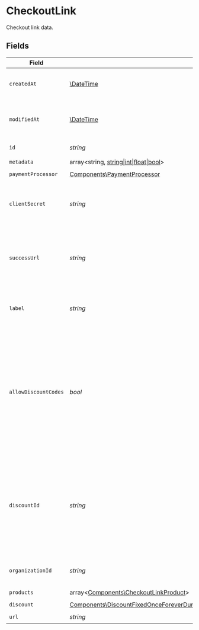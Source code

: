 # CheckoutLink

Checkout link data.


## Fields

| Field                                                                                                                                                                                                                                              | Type                                                                                                                                                                                                                                               | Required                                                                                                                                                                                                                                           | Description                                                                                                                                                                                                                                        | Example                                                                                                                                                                                                                                            |
| -------------------------------------------------------------------------------------------------------------------------------------------------------------------------------------------------------------------------------------------------- | -------------------------------------------------------------------------------------------------------------------------------------------------------------------------------------------------------------------------------------------------- | -------------------------------------------------------------------------------------------------------------------------------------------------------------------------------------------------------------------------------------------------- | -------------------------------------------------------------------------------------------------------------------------------------------------------------------------------------------------------------------------------------------------- | -------------------------------------------------------------------------------------------------------------------------------------------------------------------------------------------------------------------------------------------------- |
| `createdAt`                                                                                                                                                                                                                                        | [\DateTime](https://www.php.net/manual/en/class.datetime.php)                                                                                                                                                                                      | :heavy_check_mark:                                                                                                                                                                                                                                 | Creation timestamp of the object.                                                                                                                                                                                                                  |                                                                                                                                                                                                                                                    |
| `modifiedAt`                                                                                                                                                                                                                                       | [\DateTime](https://www.php.net/manual/en/class.datetime.php)                                                                                                                                                                                      | :heavy_check_mark:                                                                                                                                                                                                                                 | Last modification timestamp of the object.                                                                                                                                                                                                         |                                                                                                                                                                                                                                                    |
| `id`                                                                                                                                                                                                                                               | *string*                                                                                                                                                                                                                                           | :heavy_check_mark:                                                                                                                                                                                                                                 | The ID of the object.                                                                                                                                                                                                                              |                                                                                                                                                                                                                                                    |
| `metadata`                                                                                                                                                                                                                                         | array<string, [string\|int\|float\|bool](../../Models/Components/CheckoutLinkMetadata.md)>                                                                                                                                                         | :heavy_check_mark:                                                                                                                                                                                                                                 | N/A                                                                                                                                                                                                                                                |                                                                                                                                                                                                                                                    |
| `paymentProcessor`                                                                                                                                                                                                                                 | [Components\PaymentProcessor](../../Models/Components/PaymentProcessor.md)                                                                                                                                                                         | :heavy_check_mark:                                                                                                                                                                                                                                 | N/A                                                                                                                                                                                                                                                |                                                                                                                                                                                                                                                    |
| `clientSecret`                                                                                                                                                                                                                                     | *string*                                                                                                                                                                                                                                           | :heavy_check_mark:                                                                                                                                                                                                                                 | Client secret used to access the checkout link.                                                                                                                                                                                                    |                                                                                                                                                                                                                                                    |
| `successUrl`                                                                                                                                                                                                                                       | *string*                                                                                                                                                                                                                                           | :heavy_check_mark:                                                                                                                                                                                                                                 | URL where the customer will be redirected after a successful payment.                                                                                                                                                                              |                                                                                                                                                                                                                                                    |
| `label`                                                                                                                                                                                                                                            | *string*                                                                                                                                                                                                                                           | :heavy_check_mark:                                                                                                                                                                                                                                 | Optional label to distinguish links internally                                                                                                                                                                                                     |                                                                                                                                                                                                                                                    |
| `allowDiscountCodes`                                                                                                                                                                                                                               | *bool*                                                                                                                                                                                                                                             | :heavy_check_mark:                                                                                                                                                                                                                                 | Whether to allow the customer to apply discount codes. If you apply a discount through `discount_id`, it'll still be applied, but the customer won't be able to change it.                                                                         |                                                                                                                                                                                                                                                    |
| `discountId`                                                                                                                                                                                                                                       | *string*                                                                                                                                                                                                                                           | :heavy_check_mark:                                                                                                                                                                                                                                 | ID of the discount to apply to the checkout. If the discount is not applicable anymore when opening the checkout link, it'll be ignored.                                                                                                           |                                                                                                                                                                                                                                                    |
| `organizationId`                                                                                                                                                                                                                                   | *string*                                                                                                                                                                                                                                           | :heavy_check_mark:                                                                                                                                                                                                                                 | The organization ID.                                                                                                                                                                                                                               | 1dbfc517-0bbf-4301-9ba8-555ca42b9737                                                                                                                                                                                                               |
| `products`                                                                                                                                                                                                                                         | array<[Components\CheckoutLinkProduct](../../Models/Components/CheckoutLinkProduct.md)>                                                                                                                                                            | :heavy_check_mark:                                                                                                                                                                                                                                 | N/A                                                                                                                                                                                                                                                |                                                                                                                                                                                                                                                    |
| `discount`                                                                                                                                                                                                                                         | [Components\DiscountFixedOnceForeverDurationBase\|Components\DiscountFixedRepeatDurationBase\|Components\DiscountPercentageOnceForeverDurationBase\|Components\DiscountPercentageRepeatDurationBase](../../Models/Components/CheckoutLinkDiscount.md) | :heavy_check_mark:                                                                                                                                                                                                                                 | N/A                                                                                                                                                                                                                                                |                                                                                                                                                                                                                                                    |
| `url`                                                                                                                                                                                                                                              | *string*                                                                                                                                                                                                                                           | :heavy_check_mark:                                                                                                                                                                                                                                 | N/A                                                                                                                                                                                                                                                |                                                                                                                                                                                                                                                    |